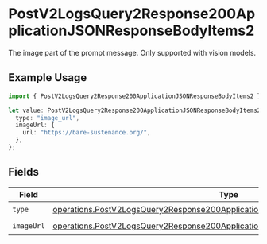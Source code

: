# PostV2LogsQuery2Response200ApplicationJSONResponseBodyItems2

The image part of the prompt message. Only supported with vision models.

## Example Usage

```typescript
import { PostV2LogsQuery2Response200ApplicationJSONResponseBodyItems2 } from "orq-poc-typescript-multi-env-version/models/operations";

let value: PostV2LogsQuery2Response200ApplicationJSONResponseBodyItems2 = {
  type: "image_url",
  imageUrl: {
    url: "https://bare-sustenance.org/",
  },
};
```

## Fields

| Field                                                                                                                                                                                | Type                                                                                                                                                                                 | Required                                                                                                                                                                             | Description                                                                                                                                                                          |
| ------------------------------------------------------------------------------------------------------------------------------------------------------------------------------------ | ------------------------------------------------------------------------------------------------------------------------------------------------------------------------------------ | ------------------------------------------------------------------------------------------------------------------------------------------------------------------------------------ | ------------------------------------------------------------------------------------------------------------------------------------------------------------------------------------ |
| `type`                                                                                                                                                                               | [operations.PostV2LogsQuery2Response200ApplicationJSONResponseBodyItems4EvalsType](../../models/operations/postv2logsquery2response200applicationjsonresponsebodyitems4evalstype.md) | :heavy_check_mark:                                                                                                                                                                   | N/A                                                                                                                                                                                  |
| `imageUrl`                                                                                                                                                                           | [operations.PostV2LogsQuery2Response200ApplicationJSONResponseBodyItemsImageUrl](../../models/operations/postv2logsquery2response200applicationjsonresponsebodyitemsimageurl.md)     | :heavy_check_mark:                                                                                                                                                                   | N/A                                                                                                                                                                                  |
